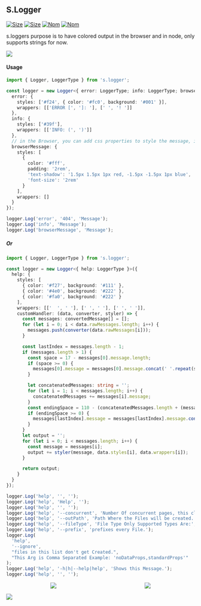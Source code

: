 ## S.Logger

[![Size](https://badgen.net/bundlephobia/min/s.logger)](https://bundlephobia.com/result?p=s.logger) [![Size](https://badgen.net/packagephobia/install/s.logger)](https://bundlephobia.com/result?p=s.logger) [![Npm](https://img.shields.io/npm/v/s.logger)](https://www.npmjs.com/package/s.logger) [![Npm](https://img.shields.io/github/last-commit/TheRealSyler/s.logger)](https://github.com/TheRealSyler/s.logger)

s.loggers purpose is to have colored output in the browser and in node, only supports strings for now.

![](https://raw.githubusercontent.com/TheRealSyler/s.logger/master/images/s.logger.png)

#### Usage

```typescript
import { Logger, LoggerType } from 's.logger';

const logger = new Logger<{ error: LoggerType; info: LoggerType; browserMessage: LoggerType }>({
  error: {
    styles: ['#f24', { color: '#fc0', background: '#001' }],
    wrappers: [['ERROR [', ']: '], [' ', '! ']]
  },
  info: {
    styles: ['#39f'],
    wrappers: [['INFO: (', ')']]
  },
  // in the Browser, you can add css properties to style the message, in node you can only use color and background.
  browserMessage: {
    styles: [
      {
        color: '#fff',
        padding: '2rem',
        'text-shadow': '1.5px 1.5px 1px red, -1.5px -1.5px 1px blue',
        'font-size': '2rem'
      }
    ],
    wrappers: []
  }
});

logger.Log('error', '404', 'Message');
logger.Log('info', 'Message');
logger.Log('browserMessage', 'Message');
```

##### Or

```typescript
import { Logger, LoggerType } from 's.logger';

const logger = new Logger<{ help: LoggerType }>({
  help: {
    styles: [
      { color: '#f27', background: '#111' },
      { color: '#4e0', background: '#222' },
      { color: '#fa0', background: '#222' }
    ],
    wrappers: [['  ', ' '], [' ', ' '], [' ', ' ']],
    customHandler: (data, converter, styler) => {
      const messages: convertedMessage[] = [];
      for (let i = 0; i < data.rawMessages.length; i++) {
        messages.push(converter(data.rawMessages[i]));
      }

      const lastIndex = messages.length - 1;
      if (messages.length > 1) {
        const space = 17 - messages[0].message.length;
        if (space >= 0) {
          messages[0].message = messages[0].message.concat(' '.repeat(space));
        }

        let concatenatedMessages: string = '';
        for (let i = 1; i < messages.length; i++) {
          concatenatedMessages += messages[i].message;
        }
        const endingSpace = 110 - (concatenatedMessages.length + (messages.length > 2 ? 4 : 2));
        if (endingSpace >= 0) {
          messages[lastIndex].message = messages[lastIndex].message.concat(' '.repeat(endingSpace));
        }
      }
      let output = '';
      for (let i = 0; i < messages.length; i++) {
        const message = messages[i];
        output += styler(message, data.styles[i], data.wrappers[i]);
      }

      return output;
    }
  }
});

logger.Log('help', '', '');
logger.Log('help', 'Help', '');
logger.Log('help', '', '');
logger.Log('help', '--concurrent', 'Number Of concurrent pages, this cli uses puppeteer to scrape the data.');
logger.Log('help', '--outPath', 'Path Where the Files will be created.', 'NOTE: The path has to exist.');
logger.Log('help', '--fileType', 'File Type Only Supported Types Are:', 'json | ts | js');
logger.Log('help', '--prefix', 'prefixes every File.');
logger.Log(
  'help',
  '--ignore',
  "files in this list don't get Created.",
  "This Arg is Comma Separated Example: 'noDataProps,standardProps'"
);
logger.Log('help', '-h|h|--help|help', 'Shows this Message.');
logger.Log('help', '', '');
```

<span style="display: flex; justify-content: space-around;">
<img src="https://raw.githubusercontent.com/TheRealSyler/s.logger/master/images/arrow.svg" style="display: inline;">
<img src="https://raw.githubusercontent.com/TheRealSyler/s.logger/master/images/arrow.svg" style="display: inline;">
</span>

![](https://raw.githubusercontent.com/TheRealSyler/s.logger/master/images/logger-ex.png)
